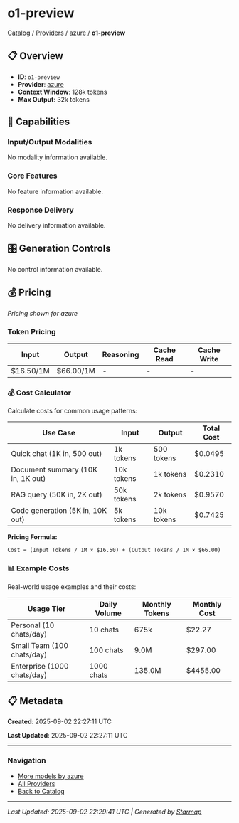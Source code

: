 # o1-preview
  
[Catalog](../../../..) / [Providers](../../..) / [azure](../..) / **o1-preview**


## 📋 Overview
  
- **ID**: `o1-preview`
- **Provider**: [azure](../)
- **Context Window**: 128k tokens
- **Max Output**: 32k tokens
  
## 🎯 Capabilities
  
### Input/Output Modalities
  
No modality information available.
  
### Core Features
  
No feature information available.
  
### Response Delivery
  
No delivery information available.
  
## 🎛️ Generation Controls
  
No control information available.
  
## 💰 Pricing
  
*Pricing shown for azure*
  
  
### Token Pricing
  
| Input | Output | Reasoning | Cache Read | Cache Write |
|---------|---------|---------|---------|---------|
| $16.50/1M | $66.00/1M | - | - | - |

  
### 💰 Cost Calculator
  
Calculate costs for common usage patterns:
  
  
| Use Case | Input | Output | Total Cost |
|---------|---------|---------|---------|
| Quick chat (1K in, 500 out) | 1k tokens | 500 tokens | $0.0495 |
| Document summary (10K in, 1K out) | 10k tokens | 1k tokens | $0.2310 |
| RAG query (50K in, 2K out) | 50k tokens | 2k tokens | $0.9570 |
| Code generation (5K in, 10K out) | 5k tokens | 10k tokens | $0.7425 |

  
**Pricing Formula:**
  
```
Cost = (Input Tokens / 1M × $16.50) + (Output Tokens / 1M × $66.00)
```
  
### 📊 Example Costs
  
Real-world usage examples and their costs:
  
  
| Usage Tier | Daily Volume | Monthly Tokens | Monthly Cost |
|---------|---------|---------|---------|
| Personal (10 chats/day) | 10 chats | 675k | $22.27 |
| Small Team (100 chats/day) | 100 chats | 9.0M | $297.00 |
| Enterprise (1000 chats/day) | 1000 chats | 135.0M | $4455.00 |

  
## 📋 Metadata
  
**Created**: 2025-09-02 22:27:11 UTC
  
**Last Updated**: 2025-09-02 22:27:11 UTC
  
  
---
  
  
### Navigation

- [More models by azure](../)
- [All Providers](../../../../providers)
- [Back to Catalog](../../../..)


---
_Last Updated: 2025-09-02 22:29:41 UTC | Generated by [Starmap](https://github.com/agentstation/starmap)_
